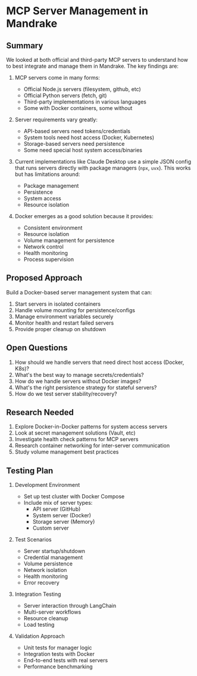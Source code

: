# MCP Server Management in Mandrake

## Summary

We looked at both official and third-party MCP servers to understand how to best integrate and manage them in Mandrake. The key findings are:

1. MCP servers come in many forms:
   - Official Node.js servers (filesystem, github, etc)
   - Official Python servers (fetch, git)  
   - Third-party implementations in various languages
   - Some with Docker containers, some without

2. Server requirements vary greatly:
   - API-based servers need tokens/credentials
   - System tools need host access (Docker, Kubernetes)
   - Storage-based servers need persistence
   - Some need special host system access/binaries

3. Current implementations like Claude Desktop use a simple JSON config that runs servers directly with package managers (`npx`, `uvx`). This works but has limitations around:
   - Package management
   - Persistence
   - System access
   - Resource isolation

4. Docker emerges as a good solution because it provides:
   - Consistent environment
   - Resource isolation
   - Volume management for persistence
   - Network control
   - Health monitoring
   - Process supervision

## Proposed Approach

Build a Docker-based server management system that can:

1. Start servers in isolated containers
2. Handle volume mounting for persistence/configs
3. Manage environment variables securely
4. Monitor health and restart failed servers
5. Provide proper cleanup on shutdown

## Open Questions

1. How should we handle servers that need direct host access (Docker, K8s)?
2. What's the best way to manage secrets/credentials?
3. How do we handle servers without Docker images?
4. What's the right persistence strategy for stateful servers?
5. How do we test server stability/recovery?

## Research Needed

1. Explore Docker-in-Docker patterns for system access servers
2. Look at secret management solutions (Vault, etc)
3. Investigate health check patterns for MCP servers
4. Research container networking for inter-server communication
5. Study volume management best practices

## Testing Plan

1. Development Environment
   - Set up test cluster with Docker Compose
   - Include mix of server types:
     - API server (GitHub)
     - System server (Docker)
     - Storage server (Memory)
     - Custom server

2. Test Scenarios
   - Server startup/shutdown
   - Credential management
   - Volume persistence
   - Network isolation
   - Health monitoring
   - Error recovery

3. Integration Testing
   - Server interaction through LangChain
   - Multi-server workflows
   - Resource cleanup
   - Load testing

4. Validation Approach
   - Unit tests for manager logic
   - Integration tests with Docker
   - End-to-end tests with real servers
   - Performance benchmarking
